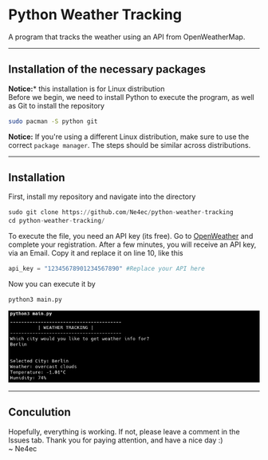 # Python Weather Tracking
A program that tracks the weather using an API from OpenWeatherMap.
_____
## Installation of the necessary packages
**Notice:*** this installation is for Linux distribution<br>
Before we begin, we need to install Python to execute the program, as well as Git to install the repository
```bash
sudo pacman -S python git 
```
**Notice:** If you're using a different Linux distribution, make sure to use the correct `package manager`. The steps should be similar across distributions.
____
## Installation
First, install my repository and navigate into the directory
```python
sudo git clone https://github.com/Ne4ec/python-weather-tracking
cd python-weather-tracking/
```
To execute the file, you need an API key (its free). Go to [OpenWeather](https://openweathermap.org/) and complete your registration.
After a few minutes, you will receive an API key, via an Email. Copy it and replace it on line 10, like this
```python
api_key = "12345678901234567890" #Replace your API here  
```
Now you can execute it by
```bash
python3 main.py
```
![poc](https://github.com/Ne4ec/python-weather-tracking/blob/main/.poc.png)
____
## Conculution
Hopefully, everything is working. If not, please leave a comment in the Issues tab. Thank you for paying attention, and have a nice day :)<br>
~ Ne4ec
